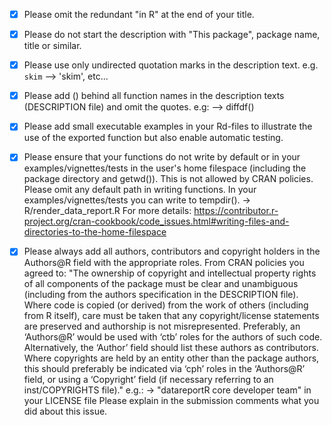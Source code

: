 - [x] Please omit the redundant "in R" at the end of your title.

- [x] Please do not start the description with "This package", package name,
title or similar.

- [x] Please use only undirected quotation marks in the description text.
e.g. `skim` --> 'skim', etc...

- [x] Please add () behind all function names in the description texts
(DESCRIPTION file) and omit the quotes. e.g: --> diffdf()

- [x] Please add small executable examples in your Rd-files to illustrate the
use of the exported function but also enable automatic testing.

- [x] Please ensure that your functions do not write by default or in your
examples/vignettes/tests in the user's home filespace (including the
package directory and getwd()). This is not allowed by CRAN policies.
Please omit any default path in writing functions. In your
examples/vignettes/tests you can write to tempdir().
-> R/render_data_report.R
For more details:
<https://contributor.r-project.org/cran-cookbook/code_issues.html#writing-files-and-directories-to-the-home-filespace>

- [x] Please always add all authors, contributors and copyright holders in the
Authors@R field with the appropriate roles.
 From CRAN policies you agreed to:
"The ownership of copyright and intellectual property rights of all
components of the package must be clear and unambiguous (including from
the authors specification in the DESCRIPTION file). Where code is copied
(or derived) from the work of others (including from R itself), care
must be taken that any copyright/license statements are preserved and
authorship is not misrepresented.
Preferably, an ‘Authors@R’ would be used with ‘ctb’ roles for the
authors of such code. Alternatively, the ‘Author’ field should list
these authors as contributors. Where copyrights are held by an entity
other than the package authors, this should preferably be indicated via
‘cph’ roles in the ‘Authors@R’ field, or using a ‘Copyright’ field (if
necessary referring to an inst/COPYRIGHTS file)."
e.g.: -> "datareportR core developer team" in your LICENSE file
Please explain in the submission comments what you did about this issue.